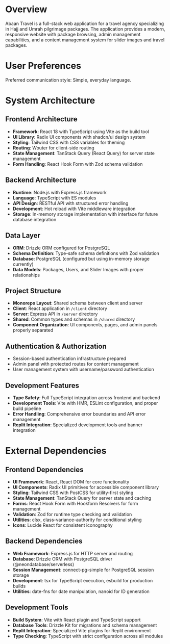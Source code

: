 # Overview

Abaan Travel is a full-stack web application for a travel agency specializing in Hajj and Umrah pilgrimage packages. The application provides a modern, responsive website with package browsing, admin management capabilities, and a content management system for slider images and travel packages.

# User Preferences

Preferred communication style: Simple, everyday language.

# System Architecture

## Frontend Architecture
- **Framework**: React 18 with TypeScript using Vite as the build tool
- **UI Library**: Radix UI components with shadcn/ui design system
- **Styling**: Tailwind CSS with CSS variables for theming
- **Routing**: Wouter for client-side routing
- **State Management**: TanStack Query (React Query) for server state management
- **Form Handling**: React Hook Form with Zod schema validation

## Backend Architecture
- **Runtime**: Node.js with Express.js framework
- **Language**: TypeScript with ES modules
- **API Design**: RESTful API with structured error handling
- **Development**: Hot reload with Vite middleware integration
- **Storage**: In-memory storage implementation with interface for future database integration

## Data Layer
- **ORM**: Drizzle ORM configured for PostgreSQL
- **Schema Definition**: Type-safe schema definitions with Zod validation
- **Database**: PostgreSQL (configured but using in-memory storage currently)
- **Data Models**: Packages, Users, and Slider Images with proper relationships

## Project Structure
- **Monorepo Layout**: Shared schema between client and server
- **Client**: React application in `/client` directory
- **Server**: Express API in `/server` directory  
- **Shared**: Common types and schemas in `/shared` directory
- **Component Organization**: UI components, pages, and admin panels properly separated

## Authentication & Authorization
- Session-based authentication infrastructure prepared
- Admin panel with protected routes for content management
- User management system with username/password authentication

## Development Features
- **Type Safety**: Full TypeScript integration across frontend and backend
- **Development Tools**: Vite with HMR, ESLint configuration, and proper build pipeline
- **Error Handling**: Comprehensive error boundaries and API error management
- **Replit Integration**: Specialized development tools and banner integration

# External Dependencies

## Frontend Dependencies
- **UI Framework**: React, React DOM for core functionality
- **UI Components**: Radix UI primitives for accessible component library
- **Styling**: Tailwind CSS with PostCSS for utility-first styling
- **State Management**: TanStack Query for server state and caching
- **Forms**: React Hook Form with Hookform Resolvers for form management
- **Validation**: Zod for runtime type checking and validation
- **Utilities**: clsx, class-variance-authority for conditional styling
- **Icons**: Lucide React for consistent iconography

## Backend Dependencies
- **Web Framework**: Express.js for HTTP server and routing
- **Database**: Drizzle ORM with PostgreSQL driver (@neondatabase/serverless)
- **Session Management**: connect-pg-simple for PostgreSQL session storage
- **Development**: tsx for TypeScript execution, esbuild for production builds
- **Utilities**: date-fns for date manipulation, nanoid for ID generation

## Development Tools
- **Build System**: Vite with React plugin and TypeScript support
- **Database Tools**: Drizzle Kit for migrations and schema management
- **Replit Integration**: Specialized Vite plugins for Replit environment
- **Type Checking**: TypeScript with strict configuration across all modules